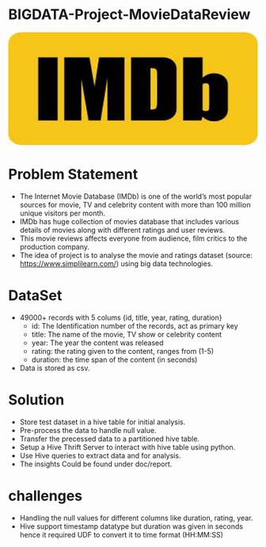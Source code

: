 # BIGDATA-Project-MovieDataReview
![logo](https://github.com/shubham7151/BIGDATA-Project-MovieDataReview/blob/master/src/image/logo.png "imdb logo")

# Problem Statement
- The Internet Movie Database (IMDb) is one of the world’s most popular sources for movie, TV and celebrity content with more than 100 million unique visitors per month.
- IMDb has huge collection of movies database that includes various details of movies along with different ratings and user reviews.
- This movie reviews affects everyone from audience, film critics to the production company.
- The idea of project is to analyse the movie and ratings dataset (source: https://www.simplilearn.com/) using big data technologies. 

# DataSet
- 49000+ records with 5 colums {id, title, year, rating, duration}
  - id: The Identification number of the records, act as primary key
  - title: The name of the movie, TV show or celebrity content
  - year: The year the content was released
  - rating: the rating given to the content, ranges from (1-5)
  - duration: the time span of the content (in seconds)
- Data is stored as csv. 

# Solution
- Store test dataset in a hive table for initial analysis. 
- Pre-process the data to handle null value.
- Transfer the precessed data to a partitioned hive table.
- Setup a Hive Thrift Server to interact with hive table using python. 
- Use Hive queries to extract data and for analysis. 
- The insights Could be found under doc/report.

# challenges
- Handling the null values for different columns like duration, rating, year. 
- Hive support timestamp datatype but duration was given in seconds hence it required UDF to convert it to time format (HH:MM:SS)



